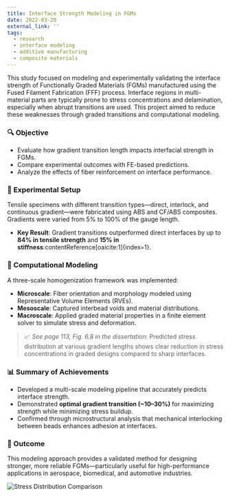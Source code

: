 ```yaml
---
title: Interface Strength Modeling in FGMs
date: 2022-03-20
external_link: ''
tags:
  - research
  - interface modeling
  - additive manufacturing
  - composite materials
---
```


This study focused on modeling and experimentally validating the interface strength of Functionally Graded Materials (FGMs) manufactured using the Fused Filament Fabrication (FFF) process. Interface regions in multi-material parts are typically prone to stress concentrations and delamination, especially when abrupt transitions are used. This project aimed to reduce these weaknesses through graded transitions and computational modeling.

<!--more-->

### 🔍 Objective
- Evaluate how gradient transition length impacts interfacial strength in FGMs.
- Compare experimental outcomes with FE-based predictions.
- Analyze the effects of fiber reinforcement on interface performance.

### 🧪 Experimental Setup
Tensile specimens with different transition types—direct, interlock, and continuous gradient—were fabricated using ABS and CF/ABS composites. Gradients were varied from 5% to 100% of the gauge length.

- **Key Result**: Gradient transitions outperformed direct interfaces by up to **84% in tensile strength** and **15% in stiffness**:contentReference[oaicite:1]{index=1}.

### 🧠 Computational Modeling
A three-scale homogenization framework was implemented:
- **Microscale**: Fiber orientation and morphology modeled using Representative Volume Elements (RVEs).
- **Mesoscale**: Captured interbead voids and material distributions.
- **Macroscale**: Applied graded material properties in a finite element solver to simulate stress and deformation.

> 📈 *See page 113, Fig. 6.8 in the dissertation*: Predicted stress distribution at various gradient lengths shows clear reduction in stress concentrations in graded designs compared to sharp interfaces.

### 📊 Summary of Achievements
- Developed a multi-scale modeling pipeline that accurately predicts interface strength.
- Demonstrated **optimal gradient transition (~10–30%)** for maximizing strength while minimizing stress buildup.
- Confirmed through microstructural analysis that mechanical interlocking between beads enhances adhesion at interfaces.

### 🏁 Outcome
This modeling approach provides a validated method for designing stronger, more reliable FGMs—particularly useful for high-performance applications in aerospace, biomedical, and automotive industries.

![Stress Distribution Comparison]([https://lh4.googleusercontent.com/GHDLp9R4BpZVhk7cIf-wu70I-Au3gOYwW0XKFUtayaK4TnFWEm8R_fYYWgyLmtV41CH9xa8fgVNJFuxdMquAZgo=w1280](https://lh3.googleusercontent.com/JJkLIAQE5nPRbuSHaRMmz1zgrbJN0zhO-1fbr3hr419IDspcQH-zXcYUXrWNmMPuD9Jo6TVJqVHqXzDebUGKw4uy_5Ac7u0Y2yTUNJaiCOE9tK9uoQ5qBkWeprGRduyiiTliNZWMUSi8S4erU7iDuGtfOGRYu69MR7ngAlCR4NnTYnTNa231-A=w1280))
